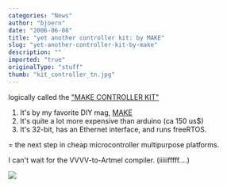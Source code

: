 ```yaml
---
categories: "News"
author: "bjoern"
date: "2006-06-08"
title: "yet another controller kit: by MAKE"
slug: "yet-another-controller-kit-by-make"
description: ""
imported: "true"
originalType: "stuff"
thumb: "kit_controller_tn.jpg"
---
```



<!--{SPLIT()}-->
logically called the [&quot;MAKE CONTROLLER KIT&quot;](http://makezine.com/controller/)
1. It's by my favorite DIY mag, [MAKE](http://www.makezine.com)
1. It's quite a lot more expensive than arduino (ca 150 us$)
1. It's 32-bit, has an Ethernet interface, and runs freeRTOS.

= the next step in cheap microcontroller multipurpose platforms.

I can't wait for the VVVV-to-Artmel compiler. (iiiiifffff....)
<!--~~~-->

![](kit_controller_tn.jpg)
<!--{SPLIT}-->